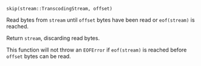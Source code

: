 ```
skip(stream::TranscodingStream, offset)
```

Read bytes from `stream` until `offset` bytes have been read or `eof(stream)` is reached.

Return `stream`, discarding read bytes.

This function will not throw an `EOFError` if `eof(stream)` is reached before `offset` bytes can be read.
